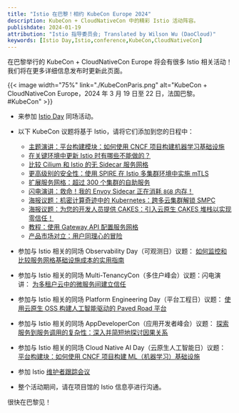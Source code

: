 ```yaml
---
title: "Istio 在巴黎！相约 KubeCon Europe 2024"
description: KubeCon + CloudNativeCon 中的精彩 Istio 活动阵容。
publishdate: 2024-01-19
attribution: "Istio 指导委员会; Translated by Wilson Wu (DaoCloud)"
keywords: [Istio Day,Istio,conference,KubeCon,CloudNativeCon]
---
```


在巴黎举行的 KubeCon + CloudNativeCon Europe 将会有很多 Istio 相关活动！
我们将在更多详细信息发布时更新此页面。

{{< image width="75%"
    link="./KubeConParis.png"
    alt="KubeCon + CloudNativeCon Europe，2024 年 3 月 19 日至 22 日，法国巴黎。#KubeCon"
    >}}

- 来参加 [Istio Day](https://events.linuxfoundation.org/kubecon-cloudnativecon-europe/co-located-events/istio-day/) 同场活动。

- 以下 KubeCon 议题将基于 Istio，请将它们添加到您的日程中：
    - [主题演讲：平台构建模块：如何使用 CNCF 项目构建机器学习基础设施](https://sched.co/1YhIv)
    - [在关键环境中更新 Istio 时有哪些不能做的？](https://sched.co/1YeQk)
    - [比较 Cilium 和 Istio 的无 Sidecar 服务网格](https://sched.co/1YeRx)
    - [更高级别的安全性：使用 SPIRE 在 Istio 多集群环境中实施 mTLS](https://sched.co/1YeSP)
    - [扩展服务网格：超过 300 个集群的自助服务](https://sched.co/1YeSt)
    - [闪电演讲：救命！我的 Envoy Sidecar 正在消耗 `8GB` 内存！](https://sched.co/1YeLI)
    - [海报议题：机密计算奇迹中的 Kubernetes：跨多云集群解锁 SMPC](https://sched.co/1YhDv)
    - [海报议题：为您的开发人员提供 CAKES：引入云原生 CAKES 堆栈以实现零信任！](https://sched.co/1YhE7)
    - [教程：使用 Gateway API 配置服务网格](https://sched.co/1YeOL)
    - [产品市场对立：用户同理心的冒险](https://sched.co/1YeP0)

- 参加与 Istio 相关的同场 Observability Day（可观测日）议题：
  [如何监控和比较服务网格基础设施成本的实用指南](https://colocatedeventseu2024.sched.com/event/1YFf2/cl-lightning-talk-a-practical-guide-on-how-to-monitor-and-compare-service-mesh-infrastructure-costs-lin-sun-soloio?iframe=no)

- 参加与 Istio 相关的同场 Multi-TenancyCon（多住户峰会）议题：闪电演讲：
  [为多租户云中的微服务间建立信任](https://colocatedeventseu2024.sched.com/event/1YFgl/cl-lightning-talk-establishing-trust-between-microservices-in-a-multi-tenant-cloud-abhay-baiju-shambhavi-sarin-swiggy?iframe=no)

- 参加与 Istio 相关的同场 Platform Engineering Day（平台工程日）议题：
  [使用云原生 OSS 构建人工智能驱动的 Paved Road 平台](https://colocatedeventseu2024.sched.com/event/1YFi2/building-an-ai-powered-paved-road-platform-with-cloud-native-oss-todd-ekenstam-avni-sharma-intuit?iframe=no)

- 参加与 Istio 相关的同场 AppDeveloperCon（应用开发者峰会）议题：
  [探索服务到服务调用的复杂性：深入并简短地探讨因果关系](https://colocatedeventseu2024.sched.com/event/1YFiK/navigating-the-complexities-of-service-to-service-invocations-deep-and-brief-dive-into-causality-nele-lea-uhlemann-fiberplane)

- 参加与 Istio 相关的同场 Cloud Native AI Day（云原生人工智能日）议题：
  [平台构建块：如何使用 CNCF 项目构建 ML（机器学习）基础设施](https://colocatedeventseu2024.sched.com/event/1YFj0/platform-building-blocks-how-to-build-ml-infrastructure-with-cncf-projects-yuzhui-liu-bloomberg)

- 参加 Istio [维护者跟踪会议](https://kccnceu2024.sched.com/event/1YhhS/istio-project-update-eric-van-norman-ibm-zhonghu-xu-huawei)

- 整个活动期间，请在项目馆的 Istio 信息亭进行沟通。

很快在巴黎见！
